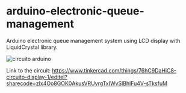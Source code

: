 # arduino-electronic-queue-management
Arduino electronic queue management system using LCD display with LiquidCrystal library.

![circuito arduino](https://github.com/JulioValente/arduino-electronic-queue-management/assets/17259599/349ce3f8-70b2-4357-897f-8bdae4a17ccf)

Link to the circuit: https://www.tinkercad.com/things/76hC9DaHiC8-circuito-display-1/editel?sharecode=zlx4Oo8GOK0AkusVRUyrgTxIWvSlBhlFu4V-sTksfuM
